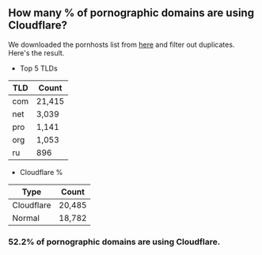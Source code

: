 ## How many % of pornographic domains are using Cloudflare?


We downloaded the pornhosts list from [here](https://raw.githubusercontent.com/Sinfonietta/hostfiles/master/pornography-hosts) and filter out duplicates.
Here's the result.


[//]: # (start replacement)


- Top 5 TLDs

| TLD | Count |
| --- | --- |
| com | 21,415 |
| net | 3,039 |
| pro | 1,141 |
| org | 1,053 |
| ru | 896 |


- Cloudflare %

| Type | Count |
| --- | --- |
| Cloudflare | 20,485 |
| Normal | 18,782 |


### 52.2% of pornographic domains are using Cloudflare.